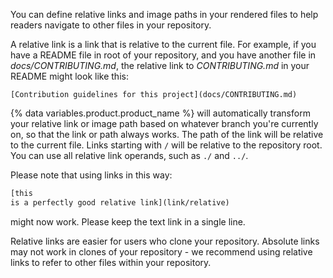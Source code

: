 You can define relative links and image paths in your rendered files to help readers navigate to other files in your repository.

A relative link is a link that is relative to the current file. For example, if you have a  README file in root of your repository, and you have another file in _docs/CONTRIBUTING.md_, the relative link to _CONTRIBUTING.md_ in your README might look like this:

```text
[Contribution guidelines for this project](docs/CONTRIBUTING.md)
```

{% data variables.product.product_name %} will automatically transform your relative link or image path based on whatever branch you're currently on, so that the link or path always works. The path of the link will be relative to the current file. Links starting with `/` will be relative to the repository root. You can use all relative link operands, such as `./` and `../`.

Please note that using links in this way:

```markdown
[this
is a perfectly good relative link](link/relative)
```

might now work. Please keep the text link in a single line.

Relative links are easier for users who clone your repository. Absolute links may not work in clones of your repository - we recommend using relative links to refer to other files within your repository.
